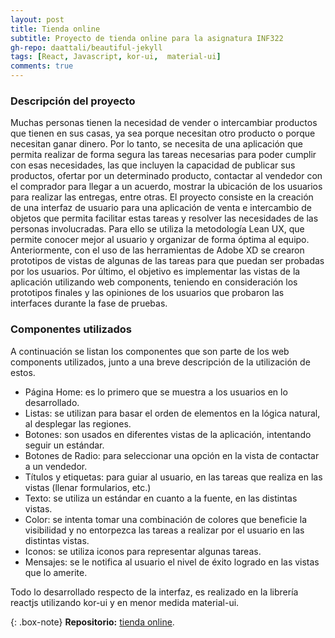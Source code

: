 ```yaml
---
layout: post
title: Tienda online
subtitle: Proyecto de tienda online para la asignatura INF322
gh-repo: daattali/beautiful-jekyll
tags: [React, Javascript, kor-ui,  material-ui]
comments: true
---
```

### Descripción del proyecto
Muchas personas tienen la necesidad de vender o intercambiar productos que tienen en sus casas, ya sea porque necesitan otro producto o porque necesitan ganar dinero. Por lo tanto, se necesita de una aplicación que permita realizar de forma segura las tareas necesarias para poder cumplir con esas necesidades, las que incluyen la capacidad de publicar sus productos, ofertar por un determinado producto, contactar al vendedor con el comprador para llegar a un acuerdo, mostrar la ubicación de los usuarios para realizar las entregas, entre otras.
El proyecto consiste en la creación de una interfaz de usuario para una aplicación de venta e intercambio de objetos que permita facilitar estas tareas y resolver las necesidades de las personas involucradas. Para ello se utiliza la metodología Lean UX, que permite conocer mejor al usuario y organizar de forma óptima al equipo. Anteriormente, con el uso de las herramientas de Adobe XD se crearon prototipos de vistas de algunas de las tareas para que puedan ser probadas por los usuarios. Por último, el objetivo es implementar las vistas de la aplicación utilizando web components, teniendo en consideración los prototipos finales y las opiniones de los usuarios que probaron las interfaces durante la fase de pruebas.

### Componentes utilizados
A continuación se listan los componentes que son parte de los web components utilizados, junto a una breve descripción de la utilización de estos.

- Página Home: es lo primero que se muestra a los usuarios en lo desarrollado.
- Listas: se utilizan para basar el orden de elementos en la lógica natural, al desplegar las regiones.
- Botones: son usados en diferentes vistas de la aplicación, intentando seguir un estándar.
- Botones de Radio: para seleccionar una opción en la vista de contactar a un vendedor.
- Títulos y etiquetas: para guiar al usuario, en las tareas que realiza en las vistas (llenar formularios, etc.)
- Texto: se utiliza un estándar en cuanto a la fuente, en las distintas vistas.
- Color: se intenta tomar una combinación de colores que beneficie la visibilidad y no entorpezca las tareas a realizar por el usuario en las distintas vistas.
- Iconos: se utiliza iconos para representar algunas tareas.
- Mensajes: se le notifica al usuario el nivel de éxito logrado en las vistas que lo amerite.

Todo lo desarrollado respecto de la interfaz, es realizado en la librería reactjs utilizando kor-ui y en menor medida material-ui.

{: .box-note}
**Repositorio:** [tienda online](https://github.com/ralbarnezs/Prototipo-Proyecto-INF322).
